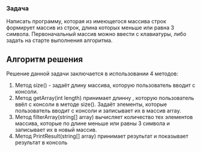 ### Задача
 Написать программу, которая из имеющегося массива строк формирует массив из строк, длина которых меньше или равна 3 символа. Первоначальный массив можно ввести с клавиатуры, либо задать на старте выполнения алгоритма.
 ## Алгоритм решения
 Решение данной задачи заключается в использовании 4 методов: 
 1. Метод size() - задаёт длину массива, которую пользователь вводит с консоли.
 2. Метод getArray(int length) принимает длинну , которую пользователь ввёл с консоли в методе size(). Задаёт элементы, которые пользователь вводит с консоли и записывает их в массив array. 
 3. Метод filterArray(string[] array) вычисляет количество тех элементов массива, которые по длине меньше или равны 3 символа и записывает их в новый массив.
 4. Метод PrintResult(string[] array) принимает результат  и показывает результат в консоль